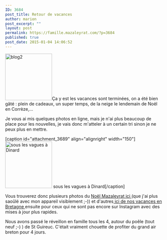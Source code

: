 ```yaml
---
ID: 3684
post_title: Retour de vacances
author: marion
post_excerpt: ""
layout: post
permalink: https://famille.mazaleyrat.com/?p=3684
published: true
post_date: 2015-01-04 14:06:52
---
```

<a href="http://famille.mazaleyrat.com/wordpress/wp-content/uploads/2015/01/blog2.jpg"><img class="alignleft size-thumbnail wp-image-3685" src="http://famille.mazaleyrat.com/wordpress/wp-content/uploads/2015/01/blog2-150x150.jpg" alt="blog2" width="150" height="150" /></a>Ça y est les vacances sont terminées, on a été bien gâté : plein de cadeaux, un super temps, de la neige le lendemain de Noël en Corrèze,...

Je vous ai mis quelques photos en ligne, mais je n'ai plus beaucoup de place pour les nouvelles, je vais donc m'atteler à un certain tri sinon je ne peux plus en mettre.

[caption id="attachment_3689" align="alignright" width="150"]<a href="http://famille.mazaleyrat.com/wordpress/wp-content/uploads/2015/01/wpid-wp-1420549963003.jpeg"><img class="size-thumbnail wp-image-3689" src="http://famille.mazaleyrat.com/wordpress/wp-content/uploads/2015/01/wpid-wp-1420549963003-150x150.jpeg" alt="sous les vagues à Dinard" width="150" height="150" /></a> sous les vagues à Dinard[/caption]

Vous trouverez donc plusieurs photos du <a href="https://plus.google.com/photos/114757697905626738755/albums/6100610928471161777?authkey=CLXw0Pa-kuPvaA">Noël Mazaleyrat ici </a>(que j'ai plus saoûlé avec mon appareil visiblement ;-)) et d'autres<a href="https://plus.google.com/photos/106257800042505407081/albums/6100603990660844513?authkey=COyzk8a_97fODA"> ici de nos vacances en Bretagne </a>ensuite pour ceux qui ne sont pas encore sur Instagram avec des mises à jour plus rapides.

Nous avons passé le réveillon en famille tous les 4, autour du poêle (tout neuf ;-) ) de St Guireuc. C'était vraiment chouette de profiter du grand air breton pour 4 jours.